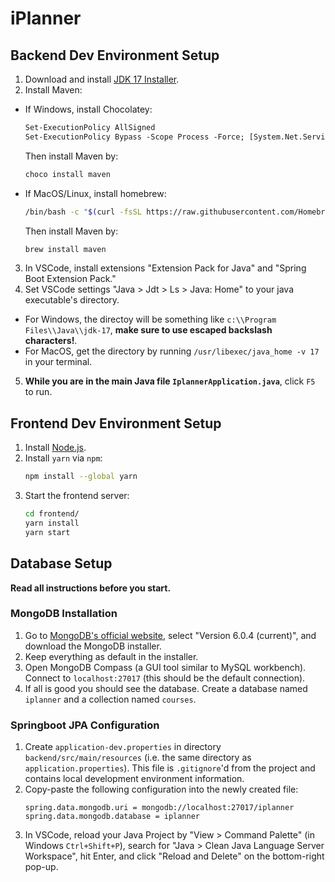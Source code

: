 # iPlanner

## Backend Dev Environment Setup

1. Download and install [JDK 17 Installer](https://www.oracle.com/java/technologies/javase/jdk17-archive-downloads.html).
2. Install Maven:
* If Windows, install Chocolatey:
  ```ps
  Set-ExecutionPolicy AllSigned
  Set-ExecutionPolicy Bypass -Scope Process -Force; [System.Net.ServicePointManager]::SecurityProtocol = [System.Net.ServicePointManager]::SecurityProtocol -bor 3072; iex ((New-Object System.Net.WebClient).DownloadString('https://community.chocolatey.org/install.ps1'))
  ```
  Then install Maven by:
  ```ps
  choco install maven
  ```
* If MacOS/Linux, install homebrew:
  ```sh
  /bin/bash -c "$(curl -fsSL https://raw.githubusercontent.com/Homebrew/install/HEAD/install.sh)"
  ```
  Then install Maven by:
  ```sh
  brew install maven
  ```

3. In VSCode, install extensions "Extension Pack for Java" and "Spring Boot Extension Pack."
4. Set VSCode settings "Java > Jdt > Ls > Java: Home" to your java executable's directory.
* For Windows, the directoy will be something like `c:\\Program Files\\Java\\jdk-17`, **make sure to use escaped backslash characters!**.
* For MacOS, get the directory by running `/usr/libexec/java_home -v 17` in your terminal.
5. **While you are in the main Java file `IplannerApplication.java`**, click `F5` to run.

## Frontend Dev Environment Setup

1. Install [Node.js](https://nodejs.org/en/download/).
2. Install `yarn` via `npm`:
   ```sh
   npm install --global yarn
   ```
3. Start the frontend server:
   ```sh
   cd frontend/
   yarn install
   yarn start
   ```

## Database Setup

**Read all instructions before you start.**

### MongoDB Installation

1. Go to [MongoDB's official website](https://www.mongodb.com/try/download/community), select "Version 6.0.4 (current)", and download the MongoDB installer.
2. Keep everything as default in the installer.
3. Open MongoDB Compass (a GUI tool similar to MySQL workbench). Connect to `localhost:27017` (this should be the default connection).
4. If all is good you should see the database. Create a database named `iplanner` and a collection named `courses`.

### Springboot JPA Configuration

1. Create `application-dev.properties` in directory `backend/src/main/resources` (i.e. the same directory as `application.properties`). This file is `.gitignore`'d from the project and contains local development environment information.
2. Copy-paste the following configuration into the newly created file:
   ```
   spring.data.mongodb.uri = mongodb://localhost:27017/iplanner
   spring.data.mongodb.database = iplanner
   ```
3. In VSCode, reload your Java Project by "View > Command Palette" (in Windows `Ctrl+Shift+P`), search for "Java > Clean Java Language Server Workspace", hit Enter, and click "Reload and Delete" on the bottom-right pop-up.

